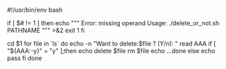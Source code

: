 #!/usr/bin/env bash

if [ $# != 1 ]
then
    echo """
Error: missing operand
Usage: ./delete_or_not.sh PATHNAME
        """ >&2
    exit 1
fi

cd $1
for file in `ls`
do
    echo -n "Want to delete:$file ? (Y/n): "
    read AAA
    if [ "${AAA:-y}" = "y" ];then
        echo delete $file
        rm $file
        echo ...done
    else
        echo pass
    fi
done

